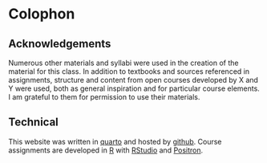 # Colophon

## Acknowledgements 

Numerous other materials and syllabi were used in the creation of the material for this class.  In addition to textbooks and sources referenced in assignments, structure and content from open courses developed by X and Y were used, both as general inspiration and for particular course elements.  I am grateful to them for permission to use their materials. 

## Technical

This website was written in [quarto](https://quarto.org/) and hosted by [github](https://github.com).  Course assignments are developed in [R](https://www.r-project.org) with [RStudio](https://rstudio.posit.co) and [Positron](https://positron.posit.co).